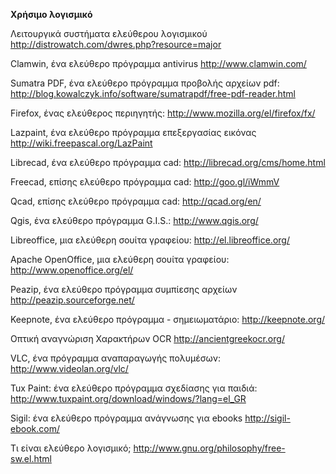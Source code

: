 **Χρήσιμο λογισμικό**

Λειτουργικά συστήματα ελεύθερου λογισμικού
http://distrowatch.com/dwres.php?resource=major

Clamwin, ένα ελεύθερο πρόγραμμα antivirus
http://www.clamwin.com/

Sumatra PDF, ένα ελεύθερο πρόγραμμα προβολής αρχείων pdf:
http://blog.kowalczyk.info/software/sumatrapdf/free-pdf-reader.html

Firefox, ένας ελεύθερος περιηγητής:
http://www.mozilla.org/el/firefox/fx/

Lazpaint, ένα ελεύθερο πρόγραμμα επεξεργασίας εικόνας
http://wiki.freepascal.org/LazPaint

Librecad, ένα ελεύθερο πρόγραμμα cad:
http://librecad.org/cms/home.html

Freecad, επίσης ελεύθερο πρόγραμμα cad:
http://goo.gl/iWmmV

Qcad, επίσης ελεύθερο πρόγραμμα cad:
http://qcad.org/en/

Qgis, ένα ελεύθερο πρόγραμμα G.I.S.:
http://www.qgis.org/

Libreoffice, μια ελεύθερη σουίτα γραφείου:
http://el.libreoffice.org/

Apache OpenOffice, μια ελεύθερη σουίτα γραφείου:
http://www.openoffice.org/el/

Peazip, ένα ελεύθερο πρόγραμμα συμπίεσης αρχείων
http://peazip.sourceforge.net/

Keepnote, ένα ελεύθερο πρόγραμμα - σημειωματάριο:
http://keepnote.org/

Οπτική αναγνώριση Χαρακτήρων OCR
http://ancientgreekocr.org/

VLC, ένα πρόγραμμα αναπαραγωγής πολυμέσων:
http://www.videolan.org/vlc/

Tux Paint: ένα ελεύθερο πρόγραμμα σχεδίασης για παιδιά:
http://www.tuxpaint.org/download/windows/?lang=el_GR

Sigil: ένα ελεύθερο πρόγραμμα ανάγνωσης για ebooks
http://sigil-ebook.com/

Τι είναι ελεύθερο λογισμικό;
http://www.gnu.org/philosophy/free-sw.el.html
